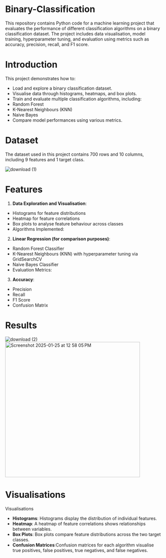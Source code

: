 # Binary-Classification

This repository contains Python code for a machine learning project that evaluates the performance of different classification algorithms on a binary classification dataset. The project includes data visualisation, model training, hyperparameter tuning, and evaluation using metrics such as accuracy, precision, recall, and F1 score.

# Introduction

This project demonstrates how to:
- Load and explore a binary classification dataset.
- Visualise data through histograms, heatmaps, and box plots.
- Train and evaluate multiple classification algorithms, including:
- Random Forest
- K-Nearest Neighbours (KNN)
- Naive Bayes
- Compare model performances using various metrics.

# Dataset
The dataset used in this project contains 700 rows and 10 columns, including 9 features and 1 target class.

![download (1)](https://github.com/user-attachments/assets/5e5178ac-7873-4778-bfd1-9e031b3d8935)


# Features

1. **Data Exploration and Visualisation**:
- Histograms for feature distributions
- Heatmap for feature correlations
- Box plots to analyse feature behaviour across classes
- Algorithms Implemented:

2. **Linear Regression (for comparison purposes)**:
- Random Forest Classifier
- K-Nearest Neighbours (KNN) with hyperparameter tuning via GridSearchCV
- Naive Bayes Classifier
- Evaluation Metrics:

3. **Accuracy**:
- Precision
- Recall
- F1 Score
- Confusion Matrix

# Results

![download (2)](https://github.com/user-attachments/assets/851c44ed-8e46-4a91-b560-d6b7d05aafc0)
<img width="432" alt="Screenshot 2025-01-25 at 12 58 05 PM" src="https://github.com/user-attachments/assets/93935cdc-9722-4487-82ff-a12157209818" />


# Visualisations
Visualisations
- **Histograms**: Histograms display the distribution of individual features.
- **Heatmap**: A heatmap of feature correlations shows relationships between variables.
- **Box Plots**: Box plots compare feature distributions across the two target classes.
- **Confusion Matrices**:Confusion matrices for each algorithm visualise true positives, false positives, true negatives, and false negatives.

